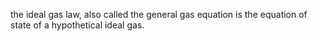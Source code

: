 the ideal gas law, also called the general gas equation is the equation of state of a hypothetical ideal gas. 